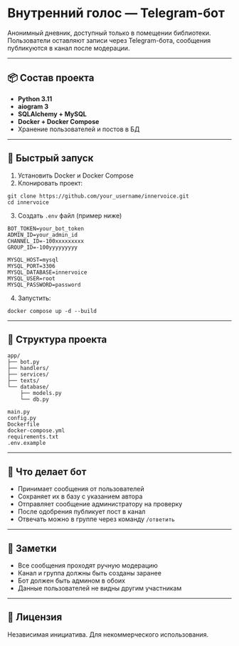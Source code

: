 # Внутренний голос — Telegram-бот

Анонимный дневник, доступный только в помещении библиотеки.  
Пользователи оставляют записи через Telegram-бота, сообщения публикуются в канал после модерации.

---

## 📦 Состав проекта

- **Python 3.11**
- **aiogram 3**
- **SQLAlchemy + MySQL**
- **Docker + Docker Compose**
- Хранение пользователей и постов в БД

---

## 🚀 Быстрый запуск

1. Установить Docker и Docker Compose  
2. Клонировать проект:

```
git clone https://github.com/your_username/innervoice.git
cd innervoice
```

3. Создать `.env` файл (пример ниже)

```
BOT_TOKEN=your_bot_token
ADMIN_ID=your_admin_id
CHANNEL_ID=-100xxxxxxxxx
GROUP_ID=-100yyyyyyyyy

MYSQL_HOST=mysql
MYSQL_PORT=3306
MYSQL_DATABASE=innervoice
MYSQL_USER=root
MYSQL_PASSWORD=password
```

4. Запустить:

```
docker compose up -d --build
```

---

## 🧱 Структура проекта

```
app/
├── bot.py
├── handlers/
├── services/
├── texts/
└── database/
    ├── models.py
    └── db.py

main.py
config.py
Dockerfile
docker-compose.yml
requirements.txt
.env.example
```

---

## 📓 Что делает бот

- Принимает сообщения от пользователей
- Сохраняет их в базу с указанием автора
- Отправляет сообщение администратору на проверку
- После одобрения публикует пост в канал
- Отвечать можно в группе через команду `/ответить`

---

## 📌 Заметки

- Все сообщения проходят ручную модерацию
- Канал и группа должны быть созданы заранее
- Бот должен быть админом в обоих
- Данные пользователей не видны другим участникам

---

## 🧩 Лицензия

Независимая инициатива. Для некоммерческого использования.
